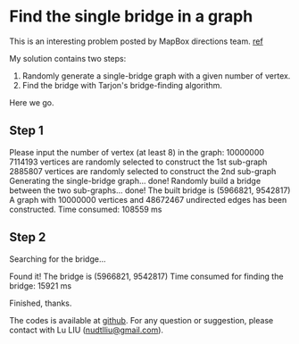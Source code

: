 # Find the single bridge in a graph 

This is an interesting problem posted by MapBox directions team. [ref](http://www.mapbox.com/blog/directions-hiring/)

My solution contains two steps: 

1. Randomly generate a single-bridge graph with a given number of vertex. 
2. Find the bridge with Tarjon's bridge-finding algorithm. 

Here we go. 

## Step 1

Please input the number of vertex (at least 8) in the graph: 10000000
7114193 vertices are randomly selected to construct the 1st sub-graph
2885807 vertices are randomly selected to construct the 2nd sub-graph
Generating the single-bridge graph... 
done!
Randomly build a bridge between the two sub-graphs...  done!
The built bridge is (5966821, 9542817)
A graph with 10000000 vertices and 48672467 undirected edges has been constructed.
Time consumed: 108559 ms

## Step 2

Searching for the bridge...

Found it! The bridge is (5966821, 9542817)
Time consumed for finding the bridge: 15921 ms

Finished, thanks.

The codes is available at [github](https://github.com/tumluliu/mapbox-directions-hiring).
For any question or suggestion, please contact with Lu LIU (nudtlliu@gmail.com). 
